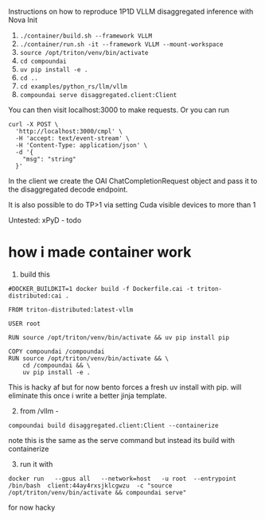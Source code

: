 Instructions on how to reproduce 1P1D VLLM disaggregated inference with Nova Init

1. `./container/build.sh --framework VLLM`
2. `./container/run.sh -it --framework VLLM --mount-workspace`
3. `source /opt/triton/venv/bin/activate`
4. `cd compoundai`
5. `uv pip install -e .`
6. `cd ..`
7. `cd examples/python_rs/llm/vllm`
8. `compoundai serve disaggregated.client:Client`


You can then visit localhost:3000 to make requests. Or you can run 

```
curl -X POST \
  'http://localhost:3000/cmpl' \
  -H 'accept: text/event-stream' \
  -H 'Content-Type: application/json' \
  -d '{
    "msg": "string"
  }'
```

In the client we create the OAI ChatCompletionRequest object and pass it to the disaggregated decode endpoint.

It is also possible to do TP>1 via setting Cuda visible devices to more than 1

Untested: xPyD - todo


# how i made container work 

1. build this 

```
#DOCKER_BUILDKIT=1 docker build -f Dockerfile.cai -t triton-distributed:cai .

FROM triton-distributed:latest-vllm 

USER root

RUN source /opt/triton/venv/bin/activate && uv pip install pip

COPY compoundai /compoundai
RUN source /opt/triton/venv/bin/activate && \
    cd /compoundai && \
    uv pip install -e .
```

This is hacky af but for now bento forces a fresh uv install with pip. will eliminate this once i write a better jinja template.

2. from /vllm - 

```
compoundai build disaggregated.client:Client --containerize
```

note this is the same as the serve command but instead its build with containerize

3. run it with 

```
docker run   --gpus all   --network=host   -u root  --entrypoint /bin/bash  client:44ay4rxsjklcgwzu  -c "source /opt/triton/venv/bin/activate && compoundai serve"
```

for now hacky

